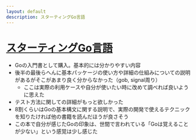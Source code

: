```yaml
---
layout: default
description: スターティングGo言語
---
```


# [スターティングGo言語](https://www.amazon.co.jp/gp/product/B01FH3KRTI/ref=oh_aui_d_detailpage_o01_?ie=UTF8&psc=1)

 - Goの入門書として購入。基本的には分かりやすい内容
 - 後半の最後らへんに基本パッケージの使い方や詳細の仕組みについての説明があるがそこがあまり良く分からなかった（gob, signal周り）
   - ここは実際の利用ケースや自分が使いたい時に改めて調べれば良いように思えた
 - テスト方法に関しての詳細がもっと欲しかった
 - 8割くらいはGoの基本構文に関する説明で、実際の開発で使えるテクニックを知りたければ他の書籍を読んだほうが良さそう
 - この本で自分が感じたGoの印象は、世間で言われている「Goは覚えることが少ない」という感覚は少し感じた

